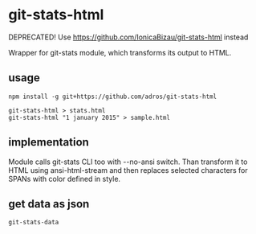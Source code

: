 # git-stats-html

DEPRECATED! Use https://github.com/IonicaBizau/git-stats-html instead

Wrapper for git-stats module, which transforms its output to HTML.

## usage

	npm install -g git+https://github.com/adros/git-stats-html

	git-stats-html > stats.html
	git-stats-html "1 january 2015" > sample.html


## implementation

Module calls git-stats CLI too with --no-ansi switch. Than transform it to HTML using ansi-html-stream
and then replaces selected characters for SPANs with color defined in style.

## get data as json

	git-stats-data